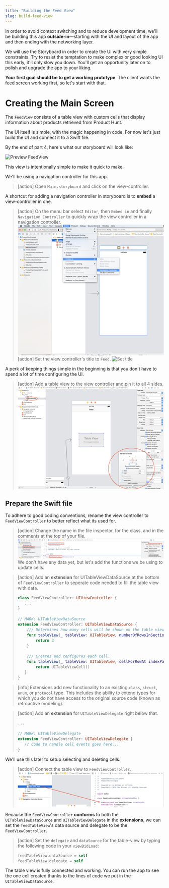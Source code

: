 ```yaml
---
title: "Building the Feed View"
slug: build-feed-view
---
```


In order to avoid context switching and to reduce development time, we'll be building this app **outside-in**—starting with the UI and layout of the app and then ending with the networking layer.

We will use the Storyboard in order to create the UI with very simple constraints. Try to resist the temptation to make complex or good looking UI this early, it'll only slow you down. You'll get an opportunity later on to polish and upgrade the app to your liking.

**Your first goal should be to get a working prototype**. The client wants the feed screen working first, so let's start with that.

# Creating the Main Screen

The `FeedView` consists of a table view with custom cells that display information about products retrieved from Product Hunt.

The UI itself is simple, with the magic happening in code. For now let's just build the UI and connect it to a Swift file.

By the end of part 4, here's what our storyboard will look like:

![Preview FeedView](assets/feedview-preview.png)

This view is intentionally simple to make it quick to make.

We'll be using a navigation controller for this app.

> [action]
> Open `Main.storyboard` and click on the view-controller.

A shortcut for adding a navigation controller in storyboard is to **embed** a view-controller in one.

> [action]
> On the menu bar select `Editor`, then `Embed in` and finally `Navigation Controller` to quickly wrap the view controller in a navigation controller.
> ![Embedded controller](assets/embed-controller.png)
> [action]
> Set the view controller's title to `Feed`.
> ![Set title](assets/set-controller-title.png)

A perk of keeping things simple in the beginning is that you don't have to spend a lot of time configuring the UI.

> [action]
> Add a table view to the view controller and pin it to all 4 sides.
> ![Add table view](assets/pin-table-view.png)

## Prepare the Swift file

To adhere to good coding conventions, rename the view controller to `FeedViewController` to better reflect what its used for.

> [action]
> Change the name in the file inspector, for the class, and in the comments at the top of your file.
> ![Rename view controller](assets/rename-viewcontroller.png)
We don't have any data yet, but let's add the functions we be using to update cells.

> [action]
> Add an **extension** for UITableViewDataSource at the bottom of `FeedViewController` to seperate code needed to fill the table view with data.
>
> ``` swift
> class FeedViewController: UIViewController {
>    ...
> }
>
> // MARK: UITableViewDataSource
> extension FeedViewController: UITableViewDataSource {
>     /// Determines how many cells will be shown on the table view.
>     func tableView(_ tableView: UITableView, numberOfRowsInSection section: Int) -> Int {
>         return 3
>     }
>
>     /// Creates and configures each cell.
>     func tableView(_ tableView: UITableView, cellForRowAt indexPath: IndexPath) -> UITableViewCell {
>         return UITableViewCell()
>    }
> }
>  ```

> [info]
> Extensions add new functionality to an existing `class`, `struct`, `enum`, or `protocol` type.
> This includes the ability to extend types for which you do not have access to the original source code (known as retroactive modeling).

> [action]
> Add an **extension** for `UITableViewDelegate` right below that.
>
> ``` swift
> ...
>
> // MARK: UITableViewDelegate
> extension FeedViewController: UITableViewDelegate {
>    // Code to handle cell events goes here...
> }
> ```

We'll use this later to setup selecting and deleting cells.

> [action]
> Connect the table view to `FeedViewController`.
> ![Connect outlet](assets/connect-outlet.png)

Because the `FeedViewController` **conforms** to both the `UITableViewDataSource` and `UITableViewDelegate` in the **extensions**, we can set the `feedTableView`'s data source and delegate to be the `FeedViewController`.

> [action]
> Set the `delegate` and `dataSource` for the table-view by typing the following code in your `viewDidLoad`:
>
> ```swift
> feedTableView.dataSource = self
> feedTableView.delegate = self
> ```

The table view is fully connected and working. You can run the app to see the one cell created thanks to the lines of code we put in the `UITableViewDataSource`.

